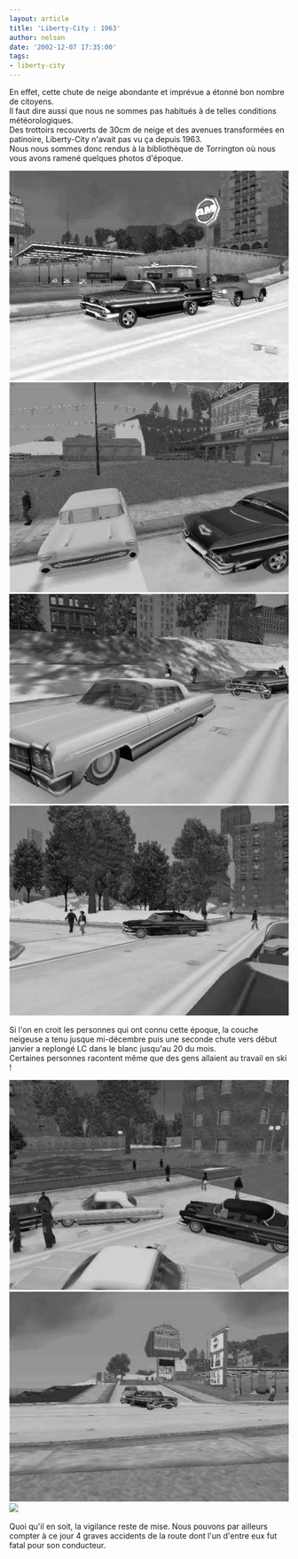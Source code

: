 ```yaml
---
layout: article
title: 'Liberty-City : 1963'
author: nelson
date: '2002-12-07 17:35:00'
tags:
- liberty-city
---
```


En effet, cette chute de neige abondante et imprévue a étonné bon nombre de citoyens.  
Il faut dire aussi que nous ne sommes pas habitués à de telles conditions météorologiques.  
Des trottoirs recouverts de 30cm de neige et des avenues transformées en patinoire, Liberty-City n'avait pas vu ça depuis 1963.  
Nous nous sommes donc rendus à la bibliothèque de Torrington où nous vous avons ramené quelques photos d'époque.

![](/content/images/2016/07/601.jpg)
![](/content/images/2016/07/602.jpg)
![](/content/images/2016/07/603.jpg)
![](/content/images/2016/07/604.jpg)

Si l'on en croit les personnes qui ont connu cette époque, la couche neigeuse a tenu jusque mi-décembre puis une seconde chute vers début janvier a replongé LC dans le blanc jusqu'au 20 du mois.  
Certaines personnes racontent même que des gens allaient au travail en ski !

![](/content/images/2016/07/605.jpg)
![](/content/images/2016/07/606.jpg)
![](/content/images/2016/07/607.jpg)

Quoi qu'il en soit, la vigilance reste de mise. Nous pouvons par ailleurs compter à ce jour 4 graves accidents de la route dont l'un d'entre eux fut fatal pour son conducteur.

<!--kg-card-end: markdown-->
